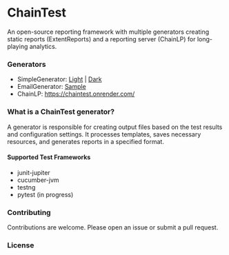 # ChainTest

An open-source reporting framework with multiple generators creating static reports (ExtentReports) and a reporting server (ChainLP) for long-playing analytics.

### Generators

* SimpleGenerator: [Light](https://chaintestblob.blob.core.windows.net/chaintest/light/Index.html) | [Dark](https://chaintestblob.blob.core.windows.net/chaintest/dark/Index.html)
* EmailGenerator: [Sample](https://chaintestblob.blob.core.windows.net/chaintest/email/Email.html)
* ChainLP: https://chaintest.onrender.com/ 

### What is a ChainTest generator?

A generator is responsible for creating output files based on the test results and configuration settings. It processes templates, saves necessary resources, and generates reports in a specified format.

#### Supported Test Frameworks

* junit-jupiter
* cucumber-jvm
* testng
* pytest (in progress)

### Contributing

Contributions are welcome. Please open an issue or submit a pull request.

### License
